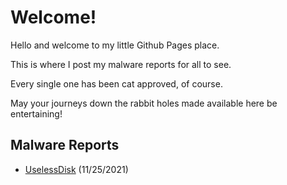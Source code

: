 # Welcome!

Hello and welcome to my little Github Pages place.

This is where I post my malware reports for all to see.

Every single one has been cat approved, of course.

May your journeys down the rabbit holes made available here be entertaining!

## Malware Reports

* [UselessDisk](./reports/uselessdisk/uselessdisk.md) (11/25/2021)
